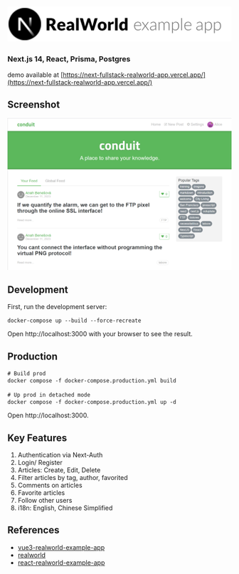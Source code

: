 # ![RealWorld Example App](logo.png)

### Next.js 14, React, Prisma, Postgres

demo available
at [https://next-fullstack-realworld-app.vercel.app/](https://next-fullstack-realworld-app.vercel.app/)

## Screenshot

![RealWorld Example App](screenshot.png)

## Development

First, run the development server:

```
docker-compose up --build --force-recreate
```

Open http://localhost:3000 with your browser to see the result.

## Production

```
# Build prod
docker compose -f docker-compose.production.yml build

# Up prod in detached mode
docker compose -f docker-compose.production.yml up -d
```

Open http://localhost:3000.

## Key Features

1. Authentication via Next-Auth
2. Login/ Register
3. Articles: Create, Edit, Delete
4. Filter articles by tag, author, favorited
5. Comments on articles
6. Favorite articles
7. Follow other users
8. i18n: English, Chinese Simplified

## References

- [vue3-realworld-example-app](https://github.com/gardenofdev/vue3-realworld-example-app)
- [realworld](https://github.com/gothinkster/realworld)
- [react-realworld-example-app](https://github.com/gardenofdev/react-realworld-example-app/)
